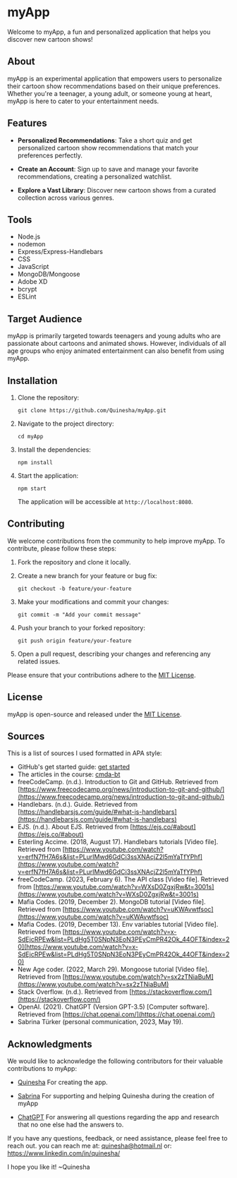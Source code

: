 # myApp

Welcome to myApp, a fun and personalized application that helps you discover new cartoon shows!

## About

myApp is an experimental application that empowers users to personalize their cartoon show recommendations based on their unique preferences. Whether you're a teenager, a young adult, or someone young at heart, myApp is here to cater to your entertainment needs.

## Features

- **Personalized Recommendations**: Take a short quiz and get personalized cartoon show recommendations that match your preferences perfectly.

- **Create an Account**: Sign up to save and manage your favorite recommendations, creating a personalized watchlist.

- **Explore a Vast Library**: Discover new cartoon shows from a curated collection across various genres.

## Tools
* Node.js
* nodemon
* Express/Express-Handlebars
* CSS
* JavaScript
* MongoDB/Mongoose
* Adobe XD
* bcrypt
* ESLint

## Target Audience

myApp is primarily targeted towards teenagers and young adults who are passionate about cartoons and animated shows. However, individuals of all age groups who enjoy animated entertainment can also benefit from using myApp.

## Installation

1. Clone the repository:

   ```
   git clone https://github.com/Quinesha/myApp.git
   ```

2. Navigate to the project directory:

   ```
   cd myApp
   ```

3. Install the dependencies:

   ```
   npm install
   ```

4. Start the application:

   ```
   npm start
   ```

   The application will be accessible at `http://localhost:8080`.

## Contributing

We welcome contributions from the community to help improve myApp. To contribute, please follow these steps:

1. Fork the repository and clone it locally.

2. Create a new branch for your feature or bug fix:

   ```
   git checkout -b feature/your-feature
   ```

3. Make your modifications and commit your changes:

   ```
   git commit -m "Add your commit message"
   ```

4. Push your branch to your forked repository:

   ```
   git push origin feature/your-feature
   ```

5. Open a pull request, describing your changes and referencing any related issues.

Please ensure that your contributions adhere to the [MIT License](LICENSE).

## License

myApp is open-source and released under the [MIT License](LICENSE).

## Sources
This is a list of sources I used formatted in APA style:

* GitHub's get started guide: [get started](https://docs.github.com/en/get-started)
* The articles in the course: [cmda-bt](https://github.com/cmda-bt)
* freeCodeCamp. (n.d.). Introduction to Git and GitHub. Retrieved from [https://www.freecodecamp.org/news/introduction-to-git-and-github/](https://www.freecodecamp.org/news/introduction-to-git-and-github/)
* Handlebars. (n.d.). Guide. Retrieved from [https://handlebarsjs.com/guide/#what-is-handlebars](https://handlebarsjs.com/guide/#what-is-handlebars)
* EJS. (n.d.). About EJS. Retrieved from [https://ejs.co/#about](https://ejs.co/#about)
* Esterling Accime. (2018, August 17). Handlebars tutorials [Video file]. Retrieved from [https://www.youtube.com/watch?v=erfN7fH7A6s&list=PLurIMwd6GdCi3ssXNAcjZ2l5mYaTfYPhf](https://www.youtube.com/watch?v=erfN7fH7A6s&list=PLurIMwd6GdCi3ssXNAcjZ2l5mYaTfYPhf)
* freeCodeCamp. (2023, February 6). The API class [Video file]. Retrieved from [https://www.youtube.com/watch?v=WXsD0ZgxjRw&t=3001s](https://www.youtube.com/watch?v=WXsD0ZgxjRw&t=3001s)
* Mafia Codes. (2019, December 2). MongoDB tutorial [Video file]. Retrieved from [https://www.youtube.com/watch?v=uKWAvwtfsoc](https://www.youtube.com/watch?v=uKWAvwtfsoc)
* Mafia Codes. (2019, December 13). Env variables tutorial [Video file]. Retrieved from [https://www.youtube.com/watch?v=x-SdEjcRPEw&list=PLdHg5T0SNpN3EoN3PEyCmPR42Ok_44OFT&index=20](https://www.youtube.com/watch?v=x-SdEjcRPEw&list=PLdHg5T0SNpN3EoN3PEyCmPR42Ok_44OFT&index=20)
* New Age coder. (2022, March 29). Mongoose tutorial [Video file]. Retrieved from [https://www.youtube.com/watch?v=sx2zTNiaBuM](https://www.youtube.com/watch?v=sx2zTNiaBuM)
* Stack Overflow. (n.d.). Retrieved from [https://stackoverflow.com/](https://stackoverflow.com/)
* OpenAI. (2021). ChatGPT (Version GPT-3.5) [Computer software]. Retrieved from [https://chat.openai.com/](https://chat.openai.com/)
* Sabrina Türker (personal communication, 2023, May 19).

## Acknowledgments

We would like to acknowledge the following contributors for their valuable contributions to myApp:

- [Quinesha](https://github.com/Quinesha)
For creating the app.

- [Sabrina](https://github.com/SabrinaTurker)
For supporting and helping Quinesha during the creation of myApp

- [ChatGPT](https://chat.openai.com)
For answering all questions regarding the app and research that no one else had the answers to.

If you have any questions, feedback, or need assistance, please feel free to reach out. 
you can reach me at: quinesha@hotmail.nl
or: https://www.linkedin.com/in/quinesha/

I hope you like it!
~Quinesha
